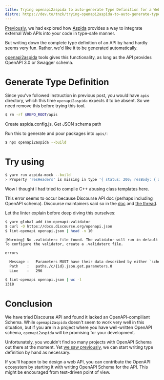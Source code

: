 ```yaml
---
title: Trying openapi2aspida to auto-generate Type Definition for a Web API 
distro: https://dev.to/tnzk/trying-openapi2aspida-to-auto-generate-type-definition-for-a-web-api-2mpj/
---
```


[Previously](https://dev.to/tnzk/making-web-apis-type-safe-with-aspida-fkf), we had explored how [Aspida](https://github.com/aspidajs/aspida) provides a way to integrate external Web APIs into your code in type-safe manner.

But writing down the complete type definition of an API by hand hardly seems very fun. Rather, we'd like it to be generated automatically.

[openapi2aspida](https://github.com/aspidajs/openapi2aspida) tools gives this functionality, as long as the API provides OpenAPI 3.0 or Swagger schema.

# Generate Type Definition

Since you've followed instruction in previous post, you would have `apis` directory, which this time `openapi2aspida` expects it to be absent. So we need remove this before trying this tool.

```bash
$ rm -rf $REPO_ROOT/apis
```

Create aspida.config.js, Get JSON schema path

Run this to generate and pour packages into `apis/`:

```bash
$ npx openapi2aspida --build
```

# Try using

```bash
$ yarn run aspida-mock --build
> Property 'resHeaders' is missing in type '{ status: 200; resBody: { about: { description: string; title: string; locale: string; version: string; https: true; moderators: { id: number; username: string; avatar_template: string; name: string; title: string; }[]; admins: { ...; }[]; }; }; }' but required in type 'BaseResponse<{ about?: { description?: string; title?: string; locale?: string; version?: string; https?: boolean; moderators?: { id?: number; username?: string; avatar_template?: string; name?: string; title?: string; }[]; admins?: { ...; }[]; }; }, unknown, 200>'
```

Wow I thought I had tried to compile C++ abusing class templates here.

This error seems to occur because Discourse API doc (perhaps including OpenAPI schema). Discourse maintainers said so in the [doc](https://docs.discourse.org/) and [the thread](https://meta.discourse.org/t/discourse-api-documentation/22706/257).

Let the linter explain before deep diving this ourselves:

```bash
$ yarn global add ibm-openapi-validator
$ curl -O https://docs.discourse.org/openapi.json
$ lint-openapi openapi.json | head -n 10

[Warning] No .validaterc file found. The validator will run in default mode.
To configure the validator, create a .validaterc file.

errors

  Message :   Parameters MUST have their data described by either `schema` or `content`.
  Path    :   paths./c/{id}.json.get.parameters.0
  Line    :   296

$ lint-openapi openapi.json | wc -l
1318
```

# Conclusion

We have tried Discourse API and found it lacked an OpenAPI-compiliant Schema. While `openapi2aspida` doesn't seem to work very well in this situation, but if you are in a project where you have well-written OpenAPI schema, `openapi2aspida` will be promising for your development.

Unfortunately, you wouldn't find so many projects with OpenAPI Schema out there at the moment. Yet [we saw previously](https://dev.to/tnzk/making-web-apis-type-safe-with-aspida-fkf), we can start writing type definition by hand as necessary.

If you'll happen to be design a web API, you can contribute the OpenAPI ecosystem by starting it with writing OpenAPI Schema for the API. This might be encouraged from test-driven point of view.

